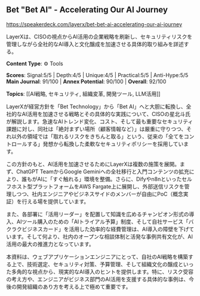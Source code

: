 ## Bet "Bet AI" - Accelerating Our AI Journey

https://speakerdeck.com/layerx/bet-bet-ai-accelerating-our-ai-journey

LayerXは、CISOの視点からAI活用の企業戦略を刷新し、セキュリティリスクを管理しながら全社的なAI導入と文化醸成を加速させる具体的取り組みを詳述する。

**Content Type**: ⚙️ Tools

**Scores**: Signal:5/5 | Depth:4/5 | Unique:4/5 | Practical:5/5 | Anti-Hype:5/5
**Main Journal**: 91/100 | **Annex Potential**: 90/100 | **Overall**: 92/100

**Topics**: [[AI戦略, セキュリティ, 組織変革, 開発ツール, LLM活用]]

LayerXが経営方針を「Bet Technology」から「Bet AI」へと大胆に転換し、全社的なAI活用を加速させる戦略とその具体的な実践について、CISOの星北斗氏が解説します。急速なAIトレンド変化、コスト、そして最も重要なセキュリティ課題に対し、同社は「絶対まずい場所（顧客情報など）」は厳重に守りつつ、それ以外の領域では「取れるリスクをきちんと取る」という、従来の「全てをコントロールする」発想から転換した柔軟なセキュリティポリシーを採用しています。

この方針のもと、AI活用を加速させるためにLayerXは複数の施策を展開。まず、ChatGPT TeamからGoogle Geminiへの全社移行と入門コンテンツの拡充により、誰もがAIに「すぐ触れる」環境を整備。さらに、Difyやn8nといったセルフホスト型プラットフォームをAWS Fargate上に展開し、外部送信リスクを管理しつつ、社内エンジニアやビジネスサイドのメンバーが自由にPoC（概念実証）を行える場を提供しています。

また、各部署に「活用リーダー」を配置して知識を広めるチャンピオン形式の導入、AIツール購入のための「AIトライアル予算」制度、そして自社サービス「バクラクビジネスカード」を活用した効率的な経費管理は、AI導入の障壁を下げています。そして何より、社内のオープンな相談体制と活発な事例共有文化が、AI活用の最大の推進力となっています。

本資料は、ウェブアプリケーションエンジニアにとって、自社のAI戦略を構築する上で、技術選定、セキュリティ対策、予算管理、そして組織文化の醸成といった多角的な視点から、現実的なAI導入のヒントを提供します。特に、リスク受容の考え方や、エンジニアがビジネス部門のAI活用を支援する具体的な事例は、今後の開発組織のあり方を考える上で極めて重要です。